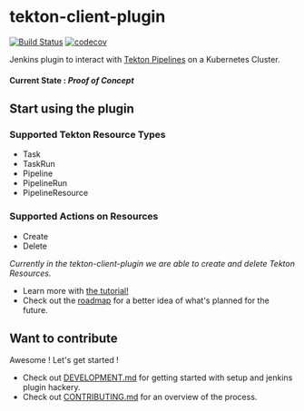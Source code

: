 # tekton-client-plugin

[![Build Status](https://travis-ci.com/jenkinsci/tekton-client-plugin.svg?branch=master)](https://travis-ci.com/jenkinsci/tekton-client-plugin) [![codecov](https://codecov.io/gh/jenkinsci/tekton-client-plugin/branch/master/graph/badge.svg)](https://codecov.io/gh/jenkinsci/tekton-client-plugin)


Jenkins plugin to interact with [Tekton Pipelines](https://github.com/tektoncd/pipeline) on a Kubernetes Cluster. 
#### **Current State** : _Proof of Concept_

## Start using the plugin

### Supported Tekton Resource Types
- Task 
- TaskRun
- Pipeline
- PipelineRun
- PipelineResource

### Supported Actions on Resources
- Create 
- Delete

_Currently in the tekton-client-plugin we are able to create and delete Tekton Resources._ 

- Learn more with [the tutorial!](docs/tutorial.md)
- Check out the [roadmap](roadmap.md) for a better idea of what's planned for the future.

## Want to contribute

Awesome ! Let's get started !

- Check out [DEVELOPMENT.md](DEVELOPMENT.md) for getting started with setup and jenkins plugin hackery.
- Check out [CONTRIBUTING.md](CONTRIBUTING.md) for an overview of the process.

